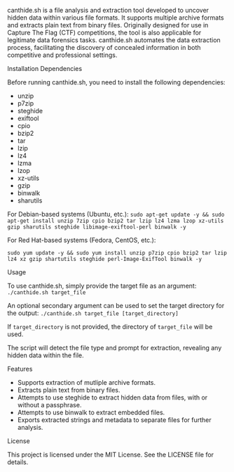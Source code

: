 canthide.sh is a file analysis and extraction tool developed to uncover hidden data within various file formats. It supports multiple archive formats and extracts plain text from binary files. Originally designed for use in Capture The Flag (CTF) competitions, the tool is also applicable for legitimate data forensics tasks. canthide.sh automates the data extraction process, facilitating the discovery of concealed information in both competitive and professional settings.

Installation
Dependencies

Before running canthide.sh, you need to install the following dependencies:
* unzip
* p7zip
* steghide
* exiftool
* cpio
* bzip2
* tar
* lzip
* lz4
* lzma
* lzop
* xz-utils
* gzip
* binwalk
* sharutils

For Debian-based systems (Ubuntu, etc.):
`sudo apt-get update -y && sudo apt-get install unzip 7zip cpio bzip2 tar lzip lz4 lzma lzop xz-utils gzip sharutils steghide libimage-exiftool-perl binwalk -y`

For Red Hat-based systems (Fedora, CentOS, etc.):

`sudo yum update -y && sudo yum install unzip p7zip cpio bzip2 tar lzip lz4 xz gzip shartutils steghide perl-Image-ExifTool binwalk -y`

Usage

To use canthide.sh, simply provide the target file as an argument:
`./canthide.sh target_file`

An optional secondary argument can be used to set the target directory for the output: `./canthide.sh target_file [target_directory]`

If `target_directory` is not provided, the directory of `target_file` will be used.


The script will detect the file type and prompt for extraction, revealing any hidden data within the file.

Features

* Supports extraction of mutliple archive formats.
* Extracts plain text from binary files.
* Attempts to use steghide to extract hidden data from files, with or without a  passphrase.
* Attempts to use binwalk to extract embedded files.
* Exports extracted strings and metadata to separate files for further analysis.

License

This project is licensed under the MIT License. See the LICENSE file for details.

